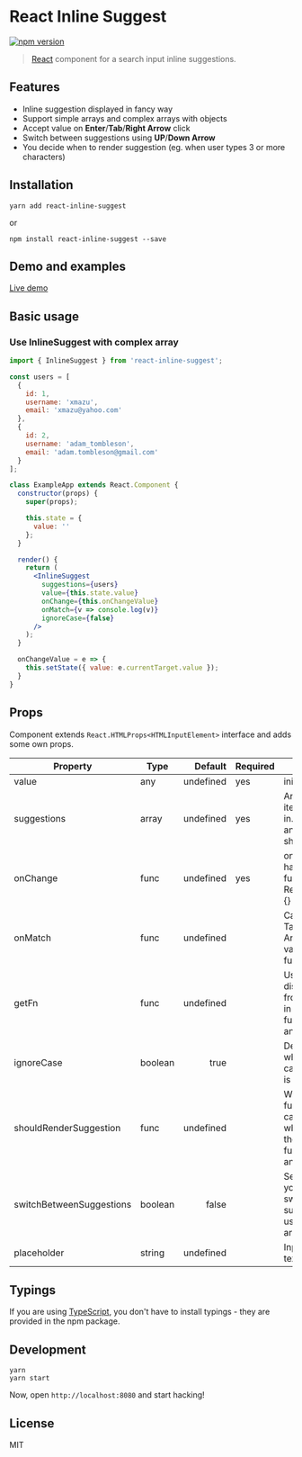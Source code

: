 # React Inline Suggest
[![npm version](https://badge.fury.io/js/react-inline-suggest.svg)](https://badge.fury.io/js/react-inline-suggest)

> [React](http://facebook.github.io/react/index.html) component for a search input inline suggestions.

## Features

- Inline suggestion displayed in fancy way
- Support simple arrays and complex arrays with objects
- Accept value on **Enter**/**Tab**/**Right Arrow** click
- Switch between suggestions using **UP**/**Down Arrow**
- You decide when to render suggestion (eg. when user types 3 or more characters)

## Installation

```shell
yarn add react-inline-suggest
```

or

```shell
npm install react-inline-suggest --save
```

## Demo and examples
[Live demo](https://xmazu.github.io/react-inline-suggest/)

## Basic usage

### Use InlineSuggest with complex array
```jsx
import { InlineSuggest } from 'react-inline-suggest';

const users = [
  {
    id: 1,
    username: 'xmazu',
    email: 'xmazu@yahoo.com'
  },
  {
    id: 2,
    username: 'adam_tombleson',
    email: 'adam.tombleson@gmail.com'
  }
];

class ExampleApp extends React.Component {
  constructor(props) {
    super(props);

    this.state = {
      value: ''
    };
  }

  render() {
    return (
      <InlineSuggest
        suggestions={users}
        value={this.state.value}
        onChange={this.onChangeValue}
        onMatch={v => console.log(v)}
        ignoreCase={false}
      />
    );
  }

  onChangeValue = e => {
    this.setState({ value: e.currentTarget.value });
  }
}

```

## Props

Component extends `React.HTMLProps<HTMLInputElement>` interface and adds some own props.

| Property                 | Type    |   Default | Required | Description                                                                                                          |
|--------------------------|---------|----------:|----------|----------------------------------------------------------------------------------------------------------------------|
| value                    | any     | undefined | yes      | initial field value                                                                                                  |
| suggestions              | array   | undefined | yes      | Array of available items to search in. Items can take an arbitrary shape.                                            |
| onChange                 | func    | undefined | yes      | onChange handler: function(e: React.FormEvent) {}                                                                    |
| onMatch                  | func    | undefined |          | Called when Tab/Enter/Right Arrow pressed or value matches fully                                                     |
| getFn                    | func    | undefined |          | Used to read the display value from each entry in suggestions: function(item: any): string {}                        |
| ignoreCase               | boolean |      true |          | Determines whether the case-sensitivity is relevant                                                                  |
| shouldRenderSuggestion   | func    | undefined |          | When typing, this function will be called to consult when to render the suggestion. function(value: any): boolean {} |
| switchBetweenSuggestions | boolean | false     |          | Set it to `true` if you would like to switch between suggestions using Up/Down arrows                                |
| placeholder              | string  | undefined |          | Input placeholder text                                                                                               |

## Typings
If you are using [TypeScript](https://www.typescriptlang.org/), you don't have to install typings - they are provided in the npm package.

## Development

```shell
yarn
yarn start
```

Now, open `http://localhost:8080` and start hacking!

## License
MIT
